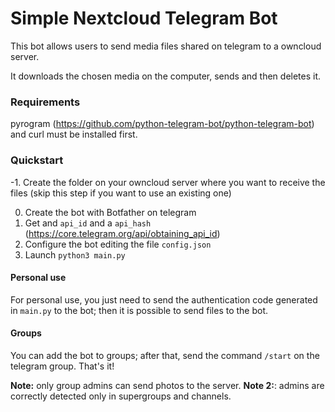 # Simple Nextcloud Telegram Bot
This bot allows users to send media files shared on telegram to a owncloud server.

It downloads the chosen media on the computer, sends and then deletes it. 

### Requirements
pyrogram (https://github.com/python-telegram-bot/python-telegram-bot) and curl must be installed first.

### Quickstart
-1. Create the folder on your owncloud server where you want to receive the files (skip this step if you want to use an existing one)

0. Create the bot with Botfather on telegram
1. Get and `api_id` and a `api_hash` (https://core.telegram.org/api/obtaining_api_id)
2. Configure the bot editing the file `config.json`
3. Launch `python3 main.py`

#### Personal use
For personal use, you just need to send the authentication code generated in `main.py` to the bot; then it is possible to send files to the bot.

#### Groups
You can add the bot to groups; after that, send the command `/start` on the telegram group. That's it! 
 
**Note:** only group admins can send photos to the server.
**Note 2:**: admins are correctly detected only in supergroups and channels. 


  


